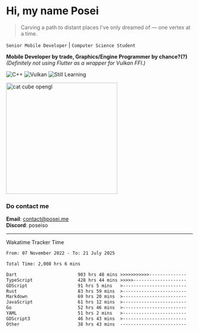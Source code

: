 # Hi, my name Posei

> Carving a path to distant places I've only dreamed of — one vertex at a time.

`Senior Mobile Developer` | `Computer Science Student`  

**Mobile Developer by trade, Graphics/Engine Programmer by chance?(?)**  
_(Definitely not using Flutter as a wrapper for Vulkan FFI.)_

![C++](https://img.shields.io/badge/C++-00599C?style=flat&logo=c%2B%2B&logoColor=white)
![Vulkan](https://img.shields.io/badge/Vulkan-AC162C?style=flat&logo=vulkan&logoColor=white)
![Still Learning](https://img.shields.io/badge/Still%20Learning-FFCC00?style=flat&logoColor=white)

  <img src="https://github.com/user-attachments/assets/54c92bc8-af3e-4bf1-b442-e889f1c01633" width="300" alt="cat cube opengl" />

### Do contact me

**Email**: [contact@posei.me](mailto:contact@posei.me)  
**Discord**: poseiso

---

Wakatime Tracker Time

<!--START_SECTION:waka-->

```txt
From: 07 November 2022 - To: 21 July 2025

Total Time: 2,008 hrs 6 mins

Dart                       903 hrs 48 mins >>>>>>>>>>>--------------   45.01 %
TypeScript                 428 hrs 44 mins >>>>>--------------------   21.35 %
GDScript                   91 hrs 5 mins   >------------------------   04.54 %
Rust                       83 hrs 59 mins  >------------------------   04.18 %
Markdown                   69 hrs 20 mins  >------------------------   03.45 %
JavaScript                 61 hrs 12 mins  >------------------------   03.05 %
Go                         52 hrs 46 mins  >------------------------   02.63 %
YAML                       51 hrs 2 mins   >------------------------   02.54 %
GDScript3                  46 hrs 43 mins  >------------------------   02.33 %
Other                      38 hrs 43 mins  -------------------------   01.93 %
```

<!--END_SECTION:waka-->

